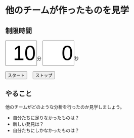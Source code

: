# 他のチームが作ったものを見学

## 制限時間

<form name="timer">
  <input type="text" maxlength="2" value="10" style="font-size:48pt;width:100px;text-align:right">分
  <input type="text" maxlength="2" value="0" style="font-size:48pt;width:100px;text-align:right">秒
  <br><br>
  <input type="button" value="スタート" onclick="cntStart()">　
  <input type="button" value="ストップ" onclick="cntStop()">
</form>

## やること

他のチームがどのような分析を行ったのか見学しましょう。

* 自分たちに足りなかったものは？
* 新しい発見は？
* 自分たちにしかなかったものは？

<script type="text/javascript" src="../js/timer.js"></script>
